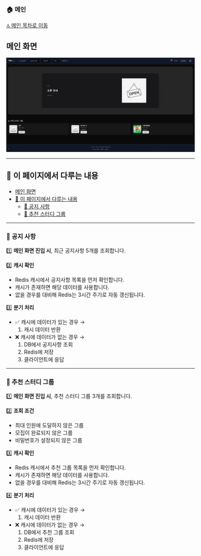 ### 🏠 메인

[🔝 메인 목차로 이동](../../README.md)

## 메인 화면

![메인](../../Settings/image/메인.PNG)

---

## 🧭 이 페이지에서 다루는 내용

- [메인 화면](#메인-화면)
- [🧭 이 페이지에서 다루는 내용](#-이-페이지에서-다루는-내용)
  - [📢 공지 사항](#-공지-사항)
  - [📕 추천 스터디 그룹](#-추천-스터디-그룹)

---

### 📢 공지 사항

1️⃣ **메인 화면 진입 시**, 최근 공지사항 5개를 조회합니다.

2️⃣ **캐시 확인**

- Redis 캐시에서 공지사항 목록을 먼저 확인합니다.
- 캐시가 존재하면 해당 데이터를 사용합니다.
- 없을 경우를 대비해 Redis는 3시간 주기로 자동 갱신됩니다.

3️⃣ **분기 처리**

- ✅ 캐시에 데이터가 있는 경우 →
  1. 캐시 데이터 반환
- ❌ 캐시에 데이터가 없는 경우 →
  1. DB에서 공지사항 조회
  2. Redis에 저장
  3. 클라이언트에 응답

---

### 📕 추천 스터디 그룹

1️⃣ **메인 화면 진입 시**, 추천 스터디 그룹 3개를 조회합니다.

2️⃣ **조회 조건**

- 최대 인원에 도달하지 않은 그룹
- 모집이 완료되지 않은 그룹
- 비밀번호가 설정되지 않은 그룹

3️⃣ **캐시 확인**

- Redis 캐시에서 추천 그룹 목록을 먼저 확인합니다.
- 캐시가 존재하면 해당 데이터를 사용합니다.
- 없을 경우를 대비해 Redis는 3시간 주기로 자동 갱신됩니다.

4️⃣ **분기 처리**

- ✅ 캐시에 데이터가 있는 경우 →
  1. 캐시 데이터 반환
- ❌ 캐시에 데이터가 없는 경우 →
  1. DB에서 추천 그룹 조회
  2. Redis에 저장
  3. 클라이언트에 응답

